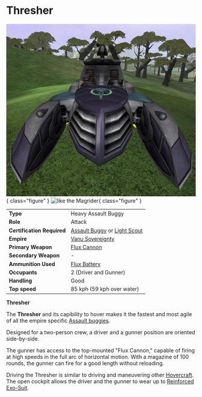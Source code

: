 # Thresher

![Thresher](../images/VSThresher.jpg){ class="figure" }
![ like the
[Magrider](Magrider.md)](../images/Thresher_profile.jpg){ class="figure" }

|                            |                                                                                                                          |
| -------------------------- | ------------------------------------------------------------------------------------------------------------------------ |
| **Type**                   | Heavy Assault Buggy                                                                                                      |
| **Role**                   | Attack                                                                                                                   |
| **Certification Required** | [Assault Buggy](<../certifications/Assault_Buggy_(Certification).md>) or [Light Scout](../certifications/Light_Scout.md) |
| **Empire**                 | [Vanu Sovereignty](../factions/Vanu_Sovereignty.md)                                                                           |
| **Primary Weapon**         | [Flux Cannon](../weapons/Flux_Cannon.md)                                                                                 |
| **Secondary Weapon**       | \-                                                                                                                       |
| **Ammunition Used**        | [Flux Battery](../ammunition/Flux_Battery.md)                                                                            |
| **Occupants**              | 2 (Driver and Gunner)                                                                                                    |
| **Handling**               | Good                                                                                                                     |
| **Top speed**              | 85 kph (59 kph over water)                                                                                               |

**Thresher**

The **Thresher** and its capibility to hover makes it the fastest and most agile
of all the empire specific [Assault buggies](category:_Vehicles.md#Buggies).

Designed for a two-person crew, a driver and a gunner position are oriented
side-by-side.

The gunner has access to the top-mounted "Flux Cannon," capable of firing at
high speeds in the full arc of horizontal motion. With a magazine of 100 rounds,
the gunner can fire for a good length without reloading.

Driving the Thresher is similar to driving and maneuvering other
[Hovercraft](../terminology/Hovercraft.md). The open cockpit allows the driver
and the gunner to wear up to
[Reinforced Exo-Suit](../armor/Reinforced_Exo-Suit.md).
